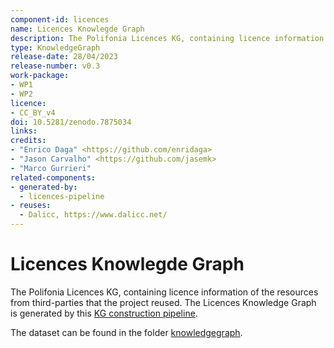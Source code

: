 ```yaml
---
component-id: licences
name: Licences Knowlegde Graph
description: The Polifonia Licences KG, containing licence information of the resources from third-parties that the project reused.
type: KnowledgeGraph
release-date: 28/04/2023
release-number: v0.3
work-package: 
- WP1
- WP2
licence:
- CC_BY_v4
doi: 10.5281/zenodo.7875034
links:
credits:
- "Enrico Daga" <https://github.com/enridaga>
- "Jason Carvalho" <https://github.com/jasemk>
- "Marco Gurrieri"
related-components:
- generated-by:
  - licences-pipeline
- reuses:
  - Dalicc, https://www.dalicc.net/
---
```

# Licences Knowlegde Graph

The Polifonia Licences KG, containing licence information of the resources from third-parties that the project reused.
The Licences Knowledge Graph is generated by this [KG construction pipeline](Pipeline.md).

The dataset can be found in the folder [knowledgegraph](knowledgegraph).


